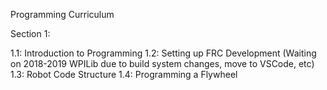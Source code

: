 Programming Curriculum

Section 1:

1.1: Introduction to Programming
1.2: Setting up FRC Development (Waiting on 2018-2019 WPILib due to build system changes, move to VSCode, etc)
1.3: Robot Code Structure
1.4: Programming a Flywheel

